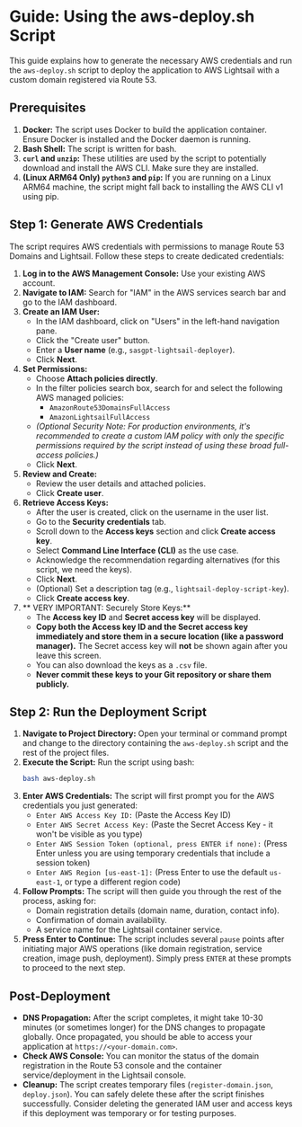# Guide: Using the aws-deploy.sh Script

This guide explains how to generate the necessary AWS credentials and run the `aws-deploy.sh` script to deploy the application to AWS Lightsail with a custom domain registered via Route 53.

## Prerequisites

1.  **Docker:** The script uses Docker to build the application container. Ensure Docker is installed and the Docker daemon is running.
2.  **Bash Shell:** The script is written for bash.
3.  **`curl` and `unzip`:** These utilities are used by the script to potentially download and install the AWS CLI. Make sure they are installed.
4.  **(Linux ARM64 Only) `python3` and `pip`:** If you are running on a Linux ARM64 machine, the script might fall back to installing the AWS CLI v1 using pip.

## Step 1: Generate AWS Credentials

The script requires AWS credentials with permissions to manage Route 53 Domains and Lightsail. Follow these steps to create dedicated credentials:

1.  **Log in to the AWS Management Console:** Use your existing AWS account.
2.  **Navigate to IAM:** Search for "IAM" in the AWS services search bar and go to the IAM dashboard.
3.  **Create an IAM User:**
    *   In the IAM dashboard, click on "Users" in the left-hand navigation pane.
    *   Click the "Create user" button.
    *   Enter a **User name** (e.g., `sasgpt-lightsail-deployer`).
    *   Click **Next**.
4.  **Set Permissions:**
    *   Choose **Attach policies directly**.
    *   In the filter policies search box, search for and select the following AWS managed policies:
        *   `AmazonRoute53DomainsFullAccess`
        *   `AmazonLightsailFullAccess`
    *   *(Optional Security Note: For production environments, it's recommended to create a custom IAM policy with only the specific permissions required by the script instead of using these broad full-access policies.)*
    *   Click **Next**.
5.  **Review and Create:**
    *   Review the user details and attached policies.
    *   Click **Create user**.
6.  **Retrieve Access Keys:**
    *   After the user is created, click on the username in the user list.
    *   Go to the **Security credentials** tab.
    *   Scroll down to the **Access keys** section and click **Create access key**.
    *   Select **Command Line Interface (CLI)** as the use case.
    *   Acknowledge the recommendation regarding alternatives (for this script, we need the keys).
    *   Click **Next**.
    *   (Optional) Set a description tag (e.g., `lightsail-deploy-script-key`).
    *   Click **Create access key**.
7.  ** VERY IMPORTANT: Securely Store Keys:**
    *   The **Access key ID** and **Secret access key** will be displayed.
    *   **Copy both the Access key ID and the Secret access key immediately and store them in a secure location (like a password manager).** The Secret access key will **not** be shown again after you leave this screen.
    *   You can also download the keys as a `.csv` file.
    *   **Never commit these keys to your Git repository or share them publicly.**

## Step 2: Run the Deployment Script

1.  **Navigate to Project Directory:** Open your terminal or command prompt and change to the directory containing the `aws-deploy.sh` script and the rest of the project files.
2.  **Execute the Script:** Run the script using bash:
    ```bash
    bash aws-deploy.sh
    ```
3.  **Enter AWS Credentials:** The script will first prompt you for the AWS credentials you just generated:
    *   `Enter AWS Access Key ID:` (Paste the Access Key ID)
    *   `Enter AWS Secret Access Key:` (Paste the Secret Access Key - it won't be visible as you type)
    *   `Enter AWS Session Token (optional, press ENTER if none):` (Press Enter unless you are using temporary credentials that include a session token)
    *   `Enter AWS Region [us-east-1]:` (Press Enter to use the default `us-east-1`, or type a different region code)
4.  **Follow Prompts:** The script will then guide you through the rest of the process, asking for:
    *   Domain registration details (domain name, duration, contact info).
    *   Confirmation of domain availability.
    *   A service name for the Lightsail container service.
5.  **Press Enter to Continue:** The script includes several `pause` points after initiating major AWS operations (like domain registration, service creation, image push, deployment). Simply press `ENTER` at these prompts to proceed to the next step.

## Post-Deployment

*   **DNS Propagation:** After the script completes, it might take 10-30 minutes (or sometimes longer) for the DNS changes to propagate globally. Once propagated, you should be able to access your application at `https://<your-domain.com>`.
*   **Check AWS Console:** You can monitor the status of the domain registration in the Route 53 console and the container service/deployment in the Lightsail console.
*   **Cleanup:** The script creates temporary files (`register-domain.json`, `deploy.json`). You can safely delete these after the script finishes successfully. Consider deleting the generated IAM user and access keys if this deployment was temporary or for testing purposes. 
